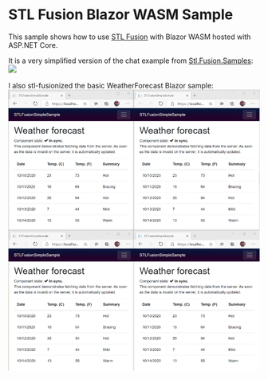 # STL Fusion Blazor WASM Sample

This sample shows how to use [STL Fusion](https://github.com/servicetitan/Stl.Fusion) with Blazor WASM hosted with  ASP.NET Core.

It is a very simplified version of the chat example from [Stl.Fusion.Samples](https://github.com/servicetitan/Stl.Fusion.Samples):
![](msedge_1S0cAB6eZh.png)

I also stl-fusionized the basic WeatherForecast Blazor sample:
![](RlGrjKPqPh.gif)

